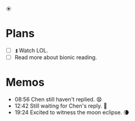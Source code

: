 ☀️

# Plans

- [ ] ⏫ Watch LOL.
- [ ] Read more about bionic reading.

# Memos 

- 08:56 Chen still haven't replied. 😧
- 12:42 Still waiting for Chen's reply. 🤤
- 19:24 Excited to witness the moon eclipse. 🌘